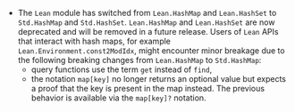* The `Lean` module has switched from `Lean.HashMap` and `Lean.HashSet` to `Std.HashMap` and `Std.HashSet`. `Lean.HashMap` and `Lean.HashSet` are now deprecated and will be removed in a future release. Users of `Lean` APIs that interact with hash maps, for example `Lean.Environment.const2ModIdx`, might encounter minor breakage due to the following breaking changes from `Lean.HashMap` to `Std.HashMap`:
    * query functions use the term `get` instead of `find`,
    * the notation `map[key]` no longer returns an optional value but expects a proof that the key is present in the map instead. The previous behavior is available via the `map[key]?` notation.
